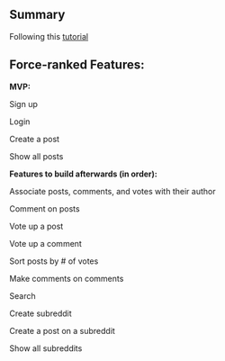 ## Summary

Following this [tutorial](https://www.makeschool.com/academy/track/reddit-clone-in-node-js)


## Force-ranked Features:

**MVP:**

Sign up

Login

Create a post

Show all posts


**Features to build afterwards (in order):**

Associate posts, comments, and votes with their author

Comment on posts

Vote up a post

Vote up a comment

Sort posts by # of votes

Make comments on comments

Search

Create subreddit

Create a post on a subreddit

Show all subreddits
